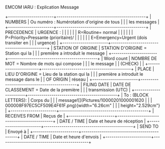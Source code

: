 EMCOM IARU : Explication Message

+-----------------------+---------------------------------------------+
| NUMBERS               | Ou numéro : Numérotation d\'origine de tous |
|                       | les messages                                |
+-----------------------+---------------------------------------------+
| PRECEDENCE            | URGENCE :                                   |
|                       |                                             |
|                       | R=Routine= normal                           |
|                       |                                             |
|                       | P=Priority=Pressante (prioritaire)/         |
|                       |                                             |
|                       | E=Emergency=Urgent (dois transiter en       |
|                       | urgence)                                    |
+-----------------------+---------------------------------------------+
| STATION OF ORIGINE    | STATION D\'ORIGINE = Station qui la         |
|                       | première a introduit le message             |
+-----------------------+---------------------------------------------+
| Word count            | NOMBRE DE MOT = Nombre de mots qui compose  |
|                       | le message                                  |
| (CHECK)               |                                             |
+-----------------------+---------------------------------------------+
| PLACE                 | LIEU D\'ORIGINE = Lieu de la station qui la |
|                       | première a introduit le message dans le     |
| OF ORIGIN             | réseau                                      |
+-----------------------+---------------------------------------------+
| FILING DATE           | DATE DE CLASSEMENT = Date de la première    |
|                       | transmission (UTC)                          |
+-----------------------+---------------------------------------------+
| To : (BLOCK LETTERS): | Corps du                                    |
|                       | message![](Pictures/10000201000001620       |
|                       | 000008F97EC5CF509E4F61F.png){width="6.26cm" |
|                       | height="2.529cm"}                           |
+-----------------------+---------------------------------------------+
| RECEIVES FROM         | Reçus de                                    |
+-----------------------+---------------------------------------------+
| DATE / TIME           | Date et heure de réception                  |
+-----------------------+---------------------------------------------+
| SEND TO               | Envoyé à                                    |
+-----------------------+---------------------------------------------+
| DATE / TIME           | Date et heure d\'envois                     |
+-----------------------+---------------------------------------------+

